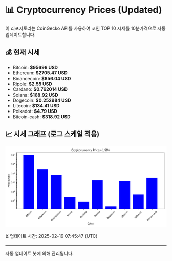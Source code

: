 
# 📊 Cryptocurrency Prices (Updated)

이 리포지토리는 CoinGecko API를 사용하여 코인 TOP 10 시세를 10분가격으로 자동 업데이트합니다.

## 💰 현재 시세
- Bitcoin: **$95696 USD**
- Ethereum: **$2705.47 USD**
- Binancecoin: **$656.04 USD**
- Ripple: **$2.55 USD**
- Cardano: **$0.762014 USD**
- Solana: **$168.92 USD**
- Dogecoin: **$0.252984 USD**
- Litecoin: **$134.41 USD**
- Polkadot: **$4.79 USD**
- Bitcoin-cash: **$318.92 USD**

## 📈 시세 그래프 (로그 스케일 적용)
![Crypto Prices](crypto_prices.png)

⏳ 업데이트 시간: 2025-02-19 07:45:47 (UTC)

---
자동 업데이트 봇에 의해 관리됩니다.
